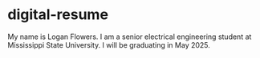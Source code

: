 # digital-resume
My name is Logan Flowers. I am a senior electrical engineering student at Mississippi State University. I will be graduating in May 2025.
